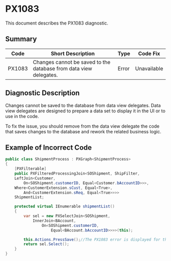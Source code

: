 # PX1083
This document describes the PX1083 diagnostic.

## Summary

| Code   | Short Description                                                 | Type  | Code Fix    | 
| ------ | ----------------------------------------------------------------- | ----- | ----------- | 
| PX1083 | Changes cannot be saved to the database from data view delegates. | Error | Unavailable |

## Diagnostic Description
Changes cannot be saved to the database from data view delegates. Data view delegates are designed to prepare a data set to display it in the UI or to use in the code. 

To fix the issue, you should remove from the data view delegate the code that saves changes to the database and rework the related business logic.

## Example of Incorrect Code

```C#
public class ShipmentProcess : PXGraph<ShipmentProcess>
{
    [PXFilterable]
    public PXFilteredProcessingJoin<SOShipment, ShipFilter,
    LeftJoin<Customer,
        On<SOShipment.customerID, Equal<Customer.bAccountID>>>,
    Where<CustomerExtension.sCust, Equal<True>,
        And<CustomerExtension.sReq, Equal<True>>>>
    ShipmentList;

    protected virtual IEnumerable shipmentList()
    {
        var sel = new PXSelectJoin<SOShipment,
            InnerJoin<BAccount,
                On<SOShipment.customerID,
                    Equal<BAccount.bAccountID>>>>(this);

        this.Actions.PressSave();//The PX1083 error is displayed for this line.
        return sel.Select();
    }
}
```